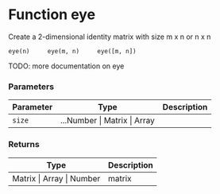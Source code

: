 # Function eye

Create a 2-dimensional identity matrix with size m x n or n x n

    eye(n)     eye(m, n)     eye([m, n])

TODO: more documentation on eye


### Parameters

Parameter | Type | Description
--------- | ---- | -----------
`size` | ...Number &#124; Matrix &#124; Array | 

### Returns

Type | Description
---- | -----------
Matrix &#124; Array &#124; Number | matrix




<!-- Note: This file is automatically generated from source code comments. Changes made in this file will be overridden. -->
